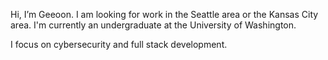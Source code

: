 Hi, I’m Geeoon.  I am looking for work in the Seattle area or the Kansas City area.  I'm currently an undergraduate at the University of Washington.

I focus on cybersecurity and full stack development.
<!---
Geeoon/Geeoon is a ✨ special ✨ repository because its `README.md` (this file) appears on your GitHub profile.
You can click the Preview link to take a look at your changes.
--->
